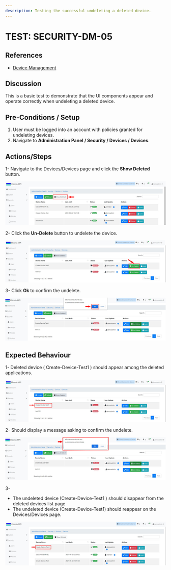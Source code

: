 ```yaml
---
description: Testing the successful undeleting a deleted device.
---
```


# TEST: SECURITY-DM-05

## References

* [Device Management](../../../../../../operations/system-administration/security-administration/device-management.md)

## Discussion

This is a basic test to demonstrate that the UI components appear and operate correctly when undeleting  a deleted device.

## **Pre-Conditions / Setup**

1. User must be logged into an account with policies granted for undeleting devices.
2. Navigate to **Administration Panel / Security / Devices / Devices**.

## Actions/Steps

1- Navigate to the Devices/Devices page and click the **Show Deleted** button.

![](<../../../../../../.gitbook/assets/14 (2).jpg>)

2- Click the **Un-Delete** button to undelete the device.

![](../../../../../../.gitbook/assets/15-1.jpg)

3- Click  **Ok** to confirm the undelete.

![](<../../../../../../.gitbook/assets/16-1 (1).jpg>)

## Expected Behaviour

1- Deleted device ( Create-Device-Test1 ) should appear among the deleted applications.

![](<../../../../../../.gitbook/assets/15 (3).jpg>)

2- Should display a message asking to confirm the undelete.

![](<../../../../../../.gitbook/assets/16 (2).jpg>)

3-

* The undeleted device (Create-Device-Test1 ) should disappear from the deleted devices list page&#x20;
* The undeleted device (Create-Device-Test1) should reappear on the Devices/Devices page.

![](<../../../../../../.gitbook/assets/17 (2).jpg>)
